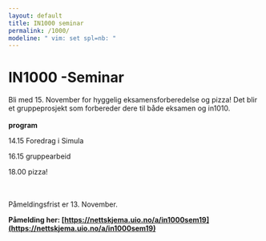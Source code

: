 ```yaml
---
layout: default
title: IN1000 seminar
permalink: /1000/
modeline: " vim: set spl=nb: "
---
```


# IN1000 -Seminar

Bli med 15. November for hyggelig eksamensforberedelse og pizza!
Det blir et gruppeprosjekt som forbereder dere til både eksamen og in1010.
<br><br>
**program**

14.15 Foredrag i Simula

16.15 gruppearbeid

18.00 pizza!

<br><br>
Påmeldingsfrist er 13. November. 

**Påmelding her: [https://nettskjema.uio.no/a/in1000sem19](https://nettskjema.uio.no/a/in1000sem19)**

